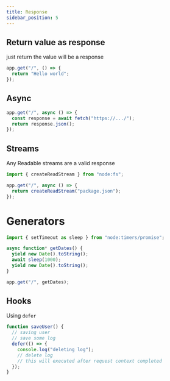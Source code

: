 ```yaml
---
title: Response
sidebar_position: 5
---
```


## Return value as response

just return the value will be a response

```ts
app.get("/", () => {
  return "Hello world";
});
```

## Async

```ts
app.get("/", async () => {
  const response = await fetch("https://.../");
  return response.json();
});
```

## Streams

Any Readable streams are a valid response

```ts
import { createReadStream } from "node:fs";

app.get("/", async () => {
  return createReadStream("package.json");
});
```

# Generators

```ts
import { setTimeout as sleep } from "node:timers/promise";

async function* getDates() {
  yield new Date().toString();
  await sleep(1000);
  yield new Date().toString();
}

app.get("/", getDates);
```

## Hooks

Using `defer`

```ts
function saveUser() {
  // saving user
  // save some log
  defer(() => {
    console.log("deleting log");
    // delete log
    // this will executed after request context completed
  });
}
```
